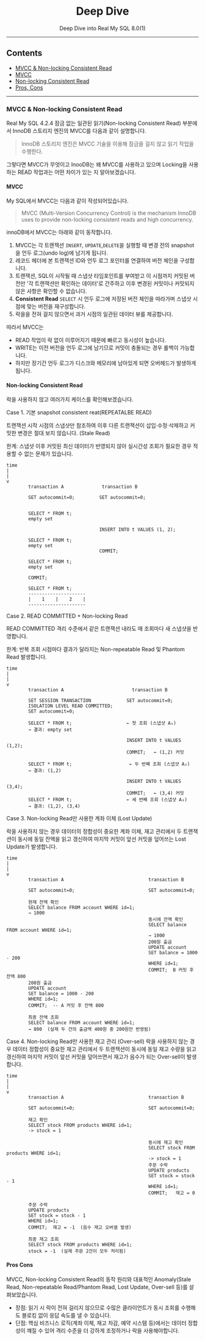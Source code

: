 <div align="center">

# Deep Dive  
Deep Dive into Real My SQL 8.0(1)

--- 
</div>

## Contents
- [MVCC & Non-locking Consistent Read](#mvcc--non-locking-consistent-read)
- [MVCC](#mvcc)
- [Non-locking Consistent Read](#non-locking-consistent-read)
- [Pros, Cons](#pros-cons)
---

### MVCC & Non-locking Consistent Read
Real My SQL 4.2.4 잠금 없는 일관된 읽기(Non-locking Consistent Read) 부분에서 InnoDB 스토리지 엔진의 MVCC를 다음과 같이 설명합니다. 
> InnoDB 스토리지 엔진은 MVCC 기술을 이용해 잠금을 걸지 않고 읽기 작업을 수행한다. 

그렇다면 MVCC가 무엇이고 InooDB는 왜 MVCC를 사용하고 있으며 Locking을 사용하는 READ 작업과는 어떤 차이가 있는 지 알아보겠습니다. 

#### MVCC
My SQL에서 MVCC는 다음과 같이 작성되어있습니다.
> MVCC (Multi-Version Concurrency Control) is the mechanism InnoDB uses to provide non-locking consistent reads and high concurrency.

innoDB에서 MVCC는 아래와 같이 동작합니다.
1. MVCC는 각 트랜잭션 ```INSERT```, ```UPDATE```,```DELETE```을 실행할 때 변경 전의 snapshot을 언두 로그(undo log)에 남기게 됩니다.
2. 레코드 헤더에 본 트랜잭션 ID와 언두 로그 포인터를 연결하여 버전 체인을 구성합니다.
3. 트랜잭션, SQL이 시작될 때 스냅샷 타임포인트를 부여받고 이 시점까지 커밋된 버전만 '각 트랜잭션만 확인하는 데이터'로 간주하고 이후 변경된 커밋이나 커밋되지 않은 사항은 확인할 수 없습니다.
4. **Consistent Read** ```SELECT``` 시 언두 로그에 저장된 버전 체인을 따라가며 스냅샷 시점에 맞는 버전을 재구성합니다.
5. 락을을 전혀 걸지 않으면서 과거 시점의 일관된 데이터 뷰를 제공합니다.

따라서 MVCC는 
- READ 작업이 락 없이 이루어지기 때문에 빠르고 동시성이 높습니다.
- WRITE는 이전 버전을 언두 로그에 남기므로 커밋이 충돌되는 경우 롤백이 가능합니다.
- 하지만 장기간 언두 로그가 디스크와 메모리에 남아있게 되면 오버헤드가 발생하게 됩니다.


#### Non-locking Consistent Read
락을 사용하지 않고 여러가지 케이스를 확인해보겠습니다.

Case 1. 기본 snapshot consistent reat(REPEATALBE READ)

트랜잭션 시작 시점의 스냅샷만 참조하여 이후 다른 트랜잭션이 삽입·수정·삭제하고 커밋한 변경은 절대 보지 않습니다. (Stale Read)

한계: 스냅샷 이후 커밋된 최신 데이터가 반영되지 않아 실시간성 조회가 필요한 경우 적용할 수 없는 문제가 있습니다.

```
time
|
|
v
        transaction A              transaction B

        SET autocommit=0;         SET autocommit=0;


        SELECT * FROM t;
        empty set
                                  
                                  INSERT INTO t VALUES (1, 2);

        SELECT * FROM t;
        empty set
                                  COMMIT;

        SELECT * FROM t;
        empty set

        COMMIT;

        SELECT * FROM t;
        ---------------------
        |    1    |    2    |
        ---------------------
```

Case 2. READ COMMITTED + Non-locking Read

READ COMMITTED 격리 수준에서 같은 트랜잭션 내라도 매 조회마다 새 스냅샷을 반영합니다.

한계: 반복 조회 시점마다 결과가 달라지는 Non-repeatable Read 및 Phantom Read 발생합니다.

```
time
|
|
v
        transaction A                         transaction B

        SET SESSION TRANSACTION             SET autocommit=0;
        ISOLATION LEVEL READ COMMITTED;
        SET autocommit=0;

        SELECT * FROM t;                    ← 첫 조회 (스냅샷 A₁)
        → 결과: empty set

                                            INSERT INTO t VALUES (1,2);
                                            COMMIT;   ← (1,2) 커밋

        SELECT * FROM t;                     ← 두 번째 조회 (스냅샷 A₂)
        → 결과: (1,2)
 
                                            INSERT INTO t VALUES (3,4);
                                            COMMIT;   ← (3,4) 커밋
        SELECT * FROM t;                    ← 세 번째 조회 (스냅샷 A₃)
        → 결과: (1,2), (3,4)

```
Case 3. Non-locking Read만 사용한 계좌 이체 (Lost Update)

락을 사용하지 않는 경우 데이터의 정합성이 중요한 계좌 이체, 재고 관리에서 두 트랜잭션이 동시에 동일 잔액을 읽고 갱신하여 마지막 커밋이 앞선 커밋을 덮어쓰는 Lost Update가 발생합니다.

```
time
|
|
v
        transaction A                               transaction B
        
        SET autocommit=0;                           SET autocommit=0;

        현재 잔액 확인                      
        SELECT balance FROM account WHERE id=1;
        → 1000                                     
                                                    동시에 잔액 확인
                                                    SELECT balance FROM account WHERE id=1;
                                                    → 1000
                                                    200원 출금 
                                                    UPDATE account 
                                                    SET balance = 1000 - 200 
                                                    WHERE id=1;
                                                    COMMIT;  B 커밋 후 잔액 800
        200원 출금                  
        UPDATE account 
        SET balance = 1000 - 200   
        WHERE id=1;
        COMMIT;  -- A 커밋 후 잔액 800

        최종 잔액 조회                             
        SELECT balance FROM account WHERE id=1;
        → 800  (실제 두 건의 출금액 400원 중 200원만 반영됨)
```

Case 4. Non-locking Read만 사용한 재고 관리 (Over-sell)
락을 사용하지 않는 경우 데이터 정합성이 중요한 재고 관리에서 두 트랜잭션이 동시에 동일 재고 수량을 읽고 갱신하여 마지막 커밋이 앞선 커밋을 덮어쓰면서 재고가 음수가 되는 Over-sell이 발생합니다.

```
time
|
|
v
        transaction A                               transaction B

        SET autocommit=0;                           SET autocommit=0;

        재고 확인                            
        SELECT stock FROM products WHERE id=1;      
        -> stock = 1                              

                                                    동시에 재고 확인
                                                    SELECT stock FROM products WHERE id=1;
                                                    -> stock = 1
                                                    주문 수락
                                                    UPDATE products 
                                                    SET stock = stock - 1 
                                                    WHERE id=1;
                                                    COMMIT;   재고 = 0
     
        주문 수락                             
        UPDATE products 
        SET stock = stock - 1 
        WHERE id=1;
        COMMIT;  재고 = -1  (음수 재고 오버셀 발생)
   
        최종 재고 조회                             
        SELECT stock FROM products WHERE id=1;
        stock = -1  (실제 주문 2건이 모두 처리됨)

```

#### Pros Cons
MVCC, Non-locking Consistent Read의 동작 원리와 대표적인 Anomaly(Stale Read, Non-repeatable Read/Phantom Read, Lost Update, Over-sell 등)를 살펴보았습니다.
- 장점: 읽기 시 락이 전혀 걸리지 않으므로 수많은 클라이언트가 동시 조회를 수행해도 블로킹 없이 응답 속도를 낼 수 있습니다.
- 단점: 핵심 비즈니스 로직(계좌 이체, 재고 차감, 예약 시스템 등)에서는 데이터 정합성이 꺠질 수 있어 격리 수준을 더 강하게 조정하거나 락을 사용해야합니다.
